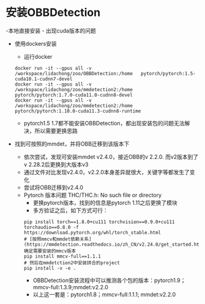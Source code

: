 # 安装OBBDetection
-本地直接安装
    - 出现cuda版本的问题
- 使用dockers安装
    - 运行docker
    ```
    docker run -it --gpus all -v /workspace/lidachong/zoo/OBBDetection:/home   pytorch/pytorch:1.5-cuda10.1-cudnn7-devel
    docker run -it --gpus all -v /workspace/lidachong/zoo/mmdetection2:/home   pytorch/pytorch:1.7.0-cuda11.0-cudnn8-devel
    docker run -it --gpus all -v /workspace/lidachong/zoo/mmdetection2:/home   pytorch/pytorch:1.10.0-cuda11.3-cudnn8-runtime
    ```
    - pytorch1.5 1.7都不能安装OBBDetection，都出现安装包的问题无法解决，所以需要更换思路

- 找到可按照的mmdet，并将OBB迁移到该版本下
    - 依次尝试，发现可安装mmdet v2.4.0，接近OBB的v 2.2.0. 而v2版本到了v 2.28.2后更换到大版本v3
    - 通过文件对比发现v2.4.0，v2.2.0本身差异就很大，关键字等都发生了变化
    - 尝试将OBB迁移到v2.4.0
    - Pytorch 版本问题 THC/THC.h: No such file or directory
        - 更换pytorch版本，找到的信息是pytorch 1.11之后更换了模块
        - 多方验证之后，如下方式可行：
        ```
        pip install torch==1.8.0+cu111 torchvision==0.9.0+cu111 torchaudio==0.8.0 -f https://download.pytorch.org/whl/torch_stable.html
        # [按照mmcv和mmdet依赖关系](https://mmdetection.readthedocs.io/zh_CN/v2.24.0/get_started.html)确定需要安装的mmcv版本
        pip install mmcv-full==1.1.1
        # 然后在mmdetction2中安装拼合的project
        pip install -v -e .  
        ```
        - OBBDetection安装流程中可以推测各个包的版本：pytorch1.9；mmcv-full:1.3.9;mmdet:v2.2.0
        - 以上这一套是：pytorch1.8；mmcv-full:1.1.1; mmdet:v2.2.0